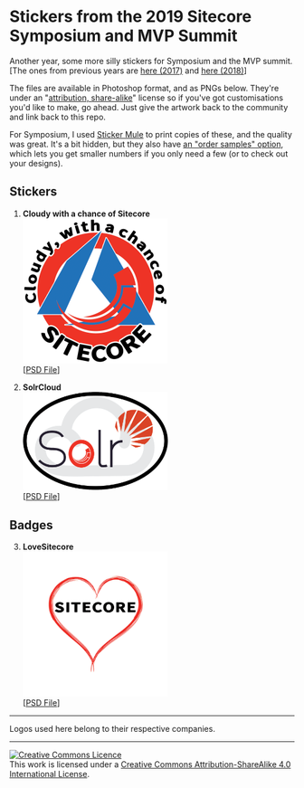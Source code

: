 # Stickers from the 2019 Sitecore Symposium and MVP Summit

Another year, some more silly stickers for Symposium and the MVP summit. [The ones from previous years are <a href="https://github.com/jermdavis/SymposiumStickers2017">here (2017)</a> and <a href="https://github.com/jermdavis/SymposiumStickers2018">here (2018)</a>]

The files are available in Photoshop format, and as PNGs below.
They're under an "<a href="http://creativecommons.org/licenses/by-sa/4.0/">attribution, share-alike</a>" license so if you've got customisations you'd like to make, go ahead.
Just give the artwork back to the community and link back to this repo.

For Symposium, I used <a href="https://www.stickermule.com/uk/custom-stickers">Sticker Mule</a> to print copies of these, and the quality was great.
It's a bit hidden, but they also have <a href="https://www.stickermule.com/samples/stickers">an "order samples" option</a>, which lets you get smaller numbers if you only need a few (or to check out your designs).

## Stickers

1. **Cloudy with a chance of Sitecore**<br/>
    <img src="Cloudy.png" width="256" /><br/>
    [<a href="Cloudy.psd">PSD File</a>]

2. **SolrCloud**<br/>
    <img src="SolrCloud.png" width="256" /><br/>
    [<a href="SolrCloud.psd">PSD File</a>]

## Badges

3. **LoveSitecore**<br/>
    <img src="HeartButton.png" width="256" /><br/>
    [<a href="HeartButton.psd">PSD File</a>]

----

Logos used here belong to their respective companies.

----

<a rel="license" href="http://creativecommons.org/licenses/by-sa/4.0/"><img alt="Creative Commons Licence" style="border-width:0" src="https://i.creativecommons.org/l/by-sa/4.0/88x31.png" /></a><br />This work is licensed under a <a rel="license" href="http://creativecommons.org/licenses/by-sa/4.0/">Creative Commons Attribution-ShareAlike 4.0 International License</a>.